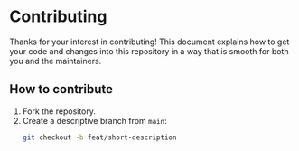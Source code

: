 # Contributing

Thanks for your interest in contributing! This document explains how to get
your code and changes into this repository in a way that is smooth for both
you and the maintainers.

## How to contribute

1. Fork the repository.
2. Create a descriptive branch from `main`:
   ```bash
   git checkout -b feat/short-description
